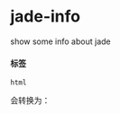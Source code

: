 jade-info
=========

show some info about jade


#### 标签

```shell
html
```

会转换为：

> <html></html>
